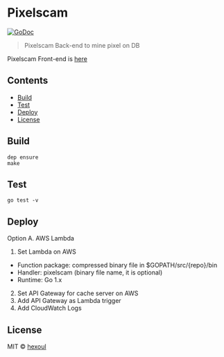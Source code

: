 # Pixelscam

[![GoDoc](https://godoc.org/github.com/hexoul/pixelscam?status.svg)](https://godoc.org/github.com/hexoul/pixelscam)

> Pixelscam Back-end to mine pixel on DB

Pixelscam Front-end is [here](https://github.com/astrocket/pixelscam.me)

## Contents
- [Build](#build)
- [Test](#test)
- [Deploy](#deploy)
- [License](#license)

## Build
```shell
dep ensure
make
```

## Test
```shell
go test -v
```

## Deploy
Option A. AWS Lambda
1. Set Lambda on AWS
  - Function package: compressed binary file in $GOPATH/src/{repo}/bin
  - Handler: pixelscam (binary file name, it is optional)
  - Runtime: Go 1.x
2. Set API Gateway for cache server on AWS
3. Add API Gateway as Lambda trigger
4. Add CloudWatch Logs

## License
MIT © [hexoul](https://github.com/hexoul)
